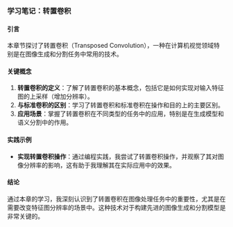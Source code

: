 ### 学习笔记：转置卷积

#### 引言
本章节探讨了转置卷积（Transposed Convolution），一种在计算机视觉领域特别是在图像生成和分割任务中常用的技术。

#### 关键概念
1. **转置卷积的定义**：了解了转置卷积的基本概念，包括它是如何实现对输入特征图的上采样（增加分辨率）。
2. **与标准卷积的区别**：学习了转置卷积和标准卷积在操作和目的上的主要区别。
3. **应用场景**：掌握了转置卷积在不同类型的任务中的应用，特别是在生成模型和语义分割中的作用。

#### 实践示例
- **实现转置卷积操作**：通过编程实践，我尝试了转置卷积操作，并观察了其对图像分辨率的影响，这有助于我理解其在实际应用中的效果。

#### 结论
通过本章的学习，我深刻认识到了转置卷积在图像处理任务中的重要性，尤其是在需要改变特征图分辨率的场景中。这种技术对于构建先进的图像生成和分割模型是非常关键的。